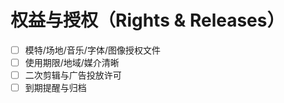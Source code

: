 # 权益与授权（Rights & Releases）

- [ ] 模特/场地/音乐/字体/图像授权文件
- [ ] 使用期限/地域/媒介清晰
- [ ] 二次剪辑与广告投放许可
- [ ] 到期提醒与归档
